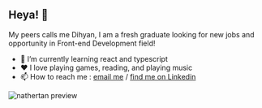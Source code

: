 ## Heya! 👋
My peers calls me Dihyan, I am a fresh graduate looking for new jobs and opportunity in Front-end Development field!

- 🔭 I’m currently learning react and typescript
- ❤️ I love playing games, reading, and playing music
- 📫 How to reach me : [email me](ndihyan@gmail.com) / [find me on Linkedin](https://www.linkedin.com/in/nathanael-dihyan/)



![nathertan preview](https://github-readme-stats.vercel.app/api?username=nathertan&show_icons=true&bg_color=303446&text_color=c6d0f5&icon_color=ca9ee6&title_color=81c8be)
<!--
**nathertan/nathertan** is a ✨ _special_ ✨ repository because its `README.md` (this file) appears on your GitHub profile.

Here are some ideas to get you started:

- 🔭 I’m currently working on ...
- 🌱 I’m currently learning ...
- 👯 I’m looking to collaborate on ...
- 🤔 I’m looking for help with ...
- 💬 Ask me about ...
- 📫 How to reach me: ...
- 😄 Pronouns: ...
- ⚡ Fun fact: ...
-->
